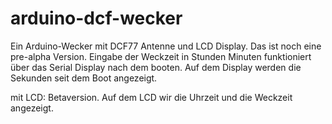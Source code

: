 arduino-dcf-wecker
==================

Ein Arduino-Wecker mit DCF77 Antenne und LCD Display. Das ist noch eine pre-alpha Version.
Eingabe der Weckzeit in Stunden Minuten funktioniert über das Serial Display nach dem booten.
Auf dem Display werden die Sekunden seit dem Boot angezeigt.

 mit LCD:
  Betaversion. Auf dem LCD wir die Uhrzeit und die Weckzeit angezeigt.
